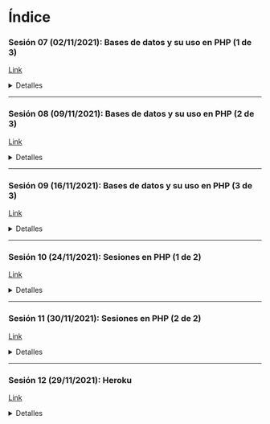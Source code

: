 
# Índice

### Sesión 07 (02/11/2021): Bases de datos y su uso en PHP (1 de 3)
[Link](https://drive.google.com/file/d/1AT7PVfuWeu8CpMD-ToAVvj8iSHLQKJXX/view?usp=sharing)

<details>
  <summary markdown="span">Detalles</summary>
	Ejercicios a realizar:

- Hacer los ejercicios 3, 4 y 5 exhaustivamente de la sesión 6.
- Crear usuario en PhpMyAdmin (ver Anexo abajo).
- Saber crear una BBDD en PhpMyAdmin tanto en SQL como por interfaz (ver Anexo abajo).
- Saber implementar un modelo de datos en SQL (ver ejemplo básico abajo).
- Ejecutar la implementación realizada en PhPMyAdmin, para ello:
	- Entrar en http://localhost/phpmyadmin/
	- Pulsar la pestaña SQL
	- Ejecutar el script SQL de implementación de un modelo de datos (el anterior punto) 
- Comprobar que está implementada:
	- Mirando primero en la pestaña `Databases`
	- Después seleccionando dicha BBDD
	- Comprobamos las tablas, etc.
	- Podemos ver finalmente las tablas y sus relaciones en la pestaña `Designer`.
- Creamos una aplicación web y nos conectamos a la BBDD mediante PHP. Ejemplo [aquí](https://github.com/milq/milq/tree/master/learn/php/2_crud).
- Leer las diferencias de estos dos cotejamientos más utilizados: [link](https://espaciogt.wordpress.com/2018/10/08/cual-es-la-diferencia-entre-utf8_general_ci-y-utf8_unicode_ci/)
- Empezar a pensar los modelos de datos de la Tarea 2.
- Si has avanzado hasta aquí, enhorabuena, vas bien.

Para conocer y estudiar algunos de los puntos podéis consultar el [material complementario](milq.github.io/cursos/dwes/ud/2) así como vídeos y otros recursos que encontréis.

--- 

<p>Crear usuario en PhpMyAdmin:</p>

<ol>
	<li>Iniciar XAMPP y después PhpMyAdmin (http://localhost/phpmyadmin/).</li>
	<li>
		Crear un usuario con todos los permisos:
		<ul>
			<li>Username: uno sin espacios (puede usarse _) ni caracteres raros.</li>
			<li>Host name (Local): localhost</li>
			<li>Password: el que queráis</li>
			<li>Re-type: el que queráis</li>
		</ul>
	</li>
	<li>Activamos la casilla Global privileges (Check all).</li>
	<li>Pulsar botón Go.</li>
</ol>

Recordad, que una vez creado el usuario, no hace falta crearlo más veces (excepto si lo borramos, claro).

---

<p>Saber crear una BBDD en PhpMyAdmin tanto ejecutando SQL como por interfaz:</p>

Hay dos opciones:

- Por interfaz se hace desde la pestaña Databases.
- Por SQL (desde la pestaña SQL):

		DROP DATABASE IF EXISTS nombre_bbdd;
		CREATE DATABASE nombre_bbdd;
		USE nombre_bbdd; -- Lo usaremos más adelante para usar dicha BBDD

---
Ejemplo básico de implementar un modelo de datos en SQL:
```
DROP DATABASE IF EXISTS ejemplo_clase_7;
CREATE DATABASE ejemplo_clase_7;
USE ejemplo_clase_7;
DROP TABLE IF EXISTS mensajes;
DROP TABLE IF EXISTS usuarios;

-- Implementación en SQL del modelo de base de datos

CREATE TABLE usuarios (
	id INT AUTO_INCREMENT,
	username VARCHAR(50),
	password VARCHAR(100),
	CONSTRAINT PK_usuario PRIMARY KEY (id)
);

CREATE TABLE mensajes (
	id INT NOT NULL AUTO_INCREMENT,
	asunto VARCHAR (100),
	cuerpo VARCHAR (100),
	fecha DATE,
	id_usuario INT,
	CONSTRAINT PK_mensaje PRIMARY KEY (id),
	CONSTRAINT FK_mensaje_usuario FOREIGN KEY (id_usuario) REFERENCES usuarios(id)
);

-- Tenemos que saber también añadir ejemplos

INSERT INTO usuarios VALUES
('1', 'pepe', '1234'),
('2', 'luis', '4321'),
('3', 'juan', '1122'),
('4', 'pedro', '2211'),
('5', 'pablo', '3344');

INSERT INTO mensajes(asunto, cuerpo, fecha, id_usuario) VALUES
('a', 'Texto.', '2021-04-24', '1'),
('b', 'Texto.', '2020-03-23', '2'),
('c', 'Texto.', '2021-05-22', '1'),
('d', 'Texto.', '2020-02-21', '4'),
('e', 'Texto.', '2021-06-19', '3'),
('f', 'Texto.', '2020-01-18', '1'),
('g', 'Texto.', '2021-07-17', '1'),
('h', 'Texto.', '2020-09-16', '5'),
('i', 'Texto.', '2021-08-15', '3'),
('j', 'Texto.', '2020-09-20', '3');
```
</details>

---

### Sesión 08 (09/11/2021): Bases de datos y su uso en PHP (2 de 3)
[Link](https://drive.google.com/file/d/1FhYKkXmsACKa41nKJ9zI5uTkxK4QIHJz/view?usp=sharing)

<details>
  <summary markdown="span">Detalles</summary>
	Ejercicios a realizar:

- Hacer todos los ejercicios de la sesión 6 y 7.
- Hacer una aplicación web que se conecte a una base de datos (con filas insertadas de ejemplo) e interactuar mediante PHP con ella.
- Crear formularios en la aplicación web anterior, recoger dichos datos e interactuar con la BBDD: añadir y borrar.
- Hacer consultas SELECT en la aplicación web anterior (punto 3) y mostrar los resultados en listas y tablas. Hacer consultas tanto específicas (un solo campo de una sola fila) como más generales (un subconjunto de filas de todas la fila de una tabla).
- Practicar implementando por sí mismo y sin mirar, un CRUD sencillo (ejemplo, no copiar: https://github.com/milq/milq/tree/master/learn/php/2_crud).
- Empezar la Tarea Online 2 (mirad las recomendaciones más abajo).

---

Recomendación para hacer la Tarea Online 2:

<ol>
	<li>
		Crear el modelo de datos e implementarlo finalmente en SQL:
		<ol>
			<li>Diseñar el modelo de datos y representadlo en Esquema E-R.</li>
			<li>Transformar a un modelo de base de datos normalizado (en este caso, modelo relacional).</li>
			<li>Implementar el modelo relacional normalizado en SQL.</li>
		</ol>
	</li>
	<li>
		Interactuar con nuestra base de datos en SQL:
		<ol>
			<li>Añadimos (preguntas/respuestas)/reservas/pedidos (INSERT INTO).</li>
			<li>Mostramos (preguntas/respuestas)/reservas/pedidos (SELECT).</li>
			<li>Borramos/actualizamos (preguntas/respuestas)/reservas/pedidos (DELETE FROM, UPDATE).</li>
		</ol>
	</li>
	<li>Hacer un bosquejo de la navegabilidad en nuestras páginas y formularios:</li>
	<li>Implementar la aplicación web en HTML/Bootstrap/PHP.</li>
</ol>

---

Clientes recomendados

- PgAdmin 4.
- PhpMyAdmin.
- SQLFiddle (online).
- DB Fiddle (online).
</details>

---

### Sesión 09 (16/11/2021): Bases de datos y su uso en PHP (3 de 3)
[Link](https://drive.google.com/file/d/1bEBaT1vd3gvfNdc_2FWv7zyRJ0t5uVWu/view?usp=sharing)

<details>
	<summary markdown="span">Detalles</summary>
	Ejercicios a realizar:

- Hacer todos los ejercicios de la sesión 6, 7 y 8.
- Implementar un modelo de datos en SQL con datos de ejemplo y crear una aplicación web con HTML, Bootstrap (o similar) y PHP que interactúe con dicho modelo de datos (mostrando, insertando, borrando y editando datos).
- Practicar creando aplicaciones web persistentes (PHP/MariaDB) a partir de los ejercicios de la Tarea 1.
- Seguir con la Tarea Online 2 (mirad las recomendaciones indicadas en la sesión anterior).
- Empezad a estudiar sesiones en PHP:
	- https://www.php.net/manual/en/book.session.php
	- https://www.w3schools.com/php/php_sessions.asp
</details>

---

### Sesión 10 (24/11/2021): Sesiones en PHP (1 de 2)
[Link](https://drive.google.com/file/d/12EXsXVJUykXri-z9gLS-wqICW0BNyLrY/view?usp=sharing)

<details>
	<summary markdown="span">Detalles</summary>
- Hacer todos los ejercicios de la sesión 6, 7, 8 y 9.
- Estudiar sesiones en PHP:
	- https://www.php.net/manual/en/book.session.php
	- https://www.w3schools.com/php/php_sessions.asp
	- https://www.tutorialspoint.com/php/php_sessions.htm
	- https://diego.com.es/sesiones-en-php 
- Estudiar detenidamente la variable $_SESSION: https://www.php.net/manual/en/reserved.variables.session.php.
- Ejecutar [ejemplo](https://www.php.net/manual/en/session.examples.basic.php).
- Recrear paso a paso la aplicación web de sesiones de esta clase online.
- Seguir con la Tarea Online 2.
</details>

---

### Sesión 11 (30/11/2021): Sesiones en PHP (2 de 2)
[Link](https://drive.google.com/file/d/1ZgWyJTPW2jPcgF21KT0qohL2r7bg-hQ9/view?usp=sharing)

<details>
	<summary markdown="span">Detalles</summary>
	Ejercicios a realizar:

- Hacer todos los ejercicios de la sesión 6, 7, 8, 9 y 10.
- Recrear paso a paso la aplicación web de sesiones con BBDD de esta clase online.
- Dedicar trabajo y esfuerzo a la Tarea Online 2.
</details>

---

### Sesión 12 (29/11/2021): Heroku
[Link](https://drive.google.com/file/d/1O6mt4HQ-CB0VlohT3DM0NSTGo14Z8SWk/view?usp=sharing)

<details>
	<summary markdown="span">Detalles</summary>
	Ejercicios a realizar:

- Registrarse en Heroku.
- Subir una aplicación web simple con PHP recreando paso a paso lo realizado esta clase online.
- Subir una aplicación web con BBDD recreando paso a paso lo realizado esta clase online.
- Subir la Tarea 1 a Heroku según las indicaciones mostradas más abajo. 
- Subir la Tarea 2 a Heroku según las indicaciones mostradas más abajo.

---

**Actividad propuesta por el profesorado (10 % de nota):**

Como se indica en el vídeo, para las Unidades 1 y 2, el 10 % de la actividad propuesta por el profesorado consistirá en:

- Unidad 1: subir a Heroku la aplicación web Tarea 1.
- Unidad 2: subir a Heroku la aplicación web Tarea 2.

Para ello, en la entrega de la Tarea 2 tiene que haber un fichero de texto denominado Heroku.txt que contenga 2 líneas de texto:
- wxyz_tarea1.herokuapp.com
- wxyz_tarea2.herokuapp.com

Donde w es la 1ª letra de vuestro 1er apellido, la x es la 1ª letra de vuestro 2º apellido, la y es la 1ª letra de vuestro 1er nombre y la z es la 1ª letra de vuestro 2º nombre si lo tenéis.

Si está cogido la URL, pues poned una alt al final (por ejemplo, wxyz_tarea2alt.herokuapp.com)

**Importante**: si lo subís a Heroku, se evaluará la Tarea 2 todo excepto el código (que lo veré en vuestro `.zip`).
</details>